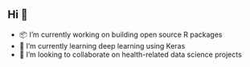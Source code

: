 ## Hi 👋

- 📦 I’m currently working on building open source R packages
- 🌱 I’m currently learning deep learning using Keras
- 👯 I’m looking to collaborate on health-related data science projects

